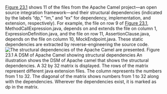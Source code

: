 [Figure 23.1](ch23.xhtml#ch23fig01) shows 11 of the files from the Apache Camel project—an open source integration framework—and their structural dependencies (indicated by the labels “dp,” “im,” and “ex” for dependency, implementation, and extension, respectively). For example, the file on row 9 of [Figure 23.1](ch23.xhtml#ch23fig01), MethodCallExpression.java, depends on and extends the file on column 1, ExpressionDefinition.java, and the file on row 11, AssertionClause.java, depends on the file on column 10, MockEndpoint.java. These static dependencies are extracted by reverse-engineering the source code. ![The structural dependencies of the Apache Camel are presented.](graphics/23fig01.jpg) Figure 23.1 A DSM of Apache Camel showing structural dependencies An illustration shows the DSM of Apache camel that shows the structural dependencies. A 32 by 32 matrix is displayed. The rows of the matrix represent different java extension files. The column represents the numbers from 1 to 32. The diagonal of the matrix shows numbers from 1 to 32 along with the dependencies. Wherever the dependencies exist, it is marked as dp in the matrix.